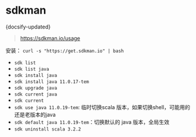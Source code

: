 #  sdkman
{docsify-updated}

> https://sdkman.io/usage


安装： `curl -s "https://get.sdkman.io" | bash`


+ `sdk list`
+ `sdk list java`
+ `sdk install java`
+ `sdk install java 11.0.17-tem `
+ `sdk upgrade java`
+ `sdk current java`
+ `sdk current`
+ `sdk use java 11.0.19-tem`: 临时切换scala 版本，如果切换shell，可能用的还是老版本的java
+ `sdk default java 11.0.19-tem`：切换默认的 java 版本，全局生效
+ `sdk uninstall scala 3.2.2`